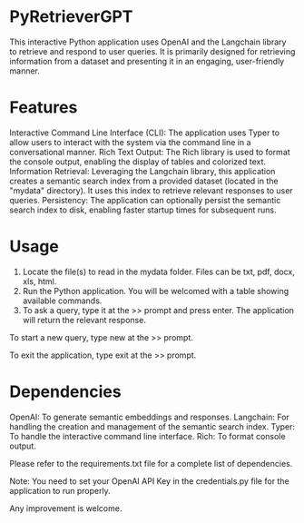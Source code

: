 # PyRetrieverGPT
This interactive Python application uses OpenAI and the Langchain library to retrieve and respond to user queries. It is primarily designed for retrieving information from a dataset and presenting it in an engaging, user-friendly manner.

# Features
Interactive Command Line Interface (CLI): The application uses Typer to allow users to interact with the system via the command line in a conversational manner.
Rich Text Output: The Rich library is used to format the console output, enabling the display of tables and colorized text.
Information Retrieval: Leveraging the Langchain library, this application creates a semantic search index from a provided dataset (located in the "mydata" directory). It uses this index to retrieve relevant responses to user queries.
Persistency: The application can optionally persist the semantic search index to disk, enabling faster startup times for subsequent runs.

# Usage
1. Locate the file(s) to read in the mydata folder. Files can be txt, pdf, docx, xls, html.
2. Run the Python application. You will be welcomed with a table showing available commands.
3. To ask a query, type it at the >> prompt and press enter. The application will return the relevant response.

To start a new query, type new at the >> prompt.

To exit the application, type exit at the >> prompt.

# Dependencies
OpenAI: To generate semantic embeddings and responses.
Langchain: For handling the creation and management of the semantic search index.
Typer: To handle the interactive command line interface.
Rich: To format console output.

Please refer to the requirements.txt file for a complete list of dependencies.

Note: You need to set your OpenAI API Key in the credentials.py file for the application to run properly.

Any improvement is welcome.
